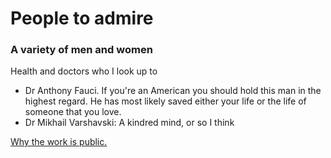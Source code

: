 # People to admire

### A variety of men and women 

Health and doctors who I look up to 

* Dr Anthony Fauci. If you're an American you should hold this man in the highest regard. He has most likely saved either your life or the life of someone that you love. 
* Dr Mikhail Varshavski: A kindred mind, or so I think 

[Why the work is public.](https://via.hypothes.is/https://www.aip.org/history-programs/niels-bohr-library/oral-histories/5020-5#annotations:VJkQwDSeEeqSYq_Uw7vQRA)






